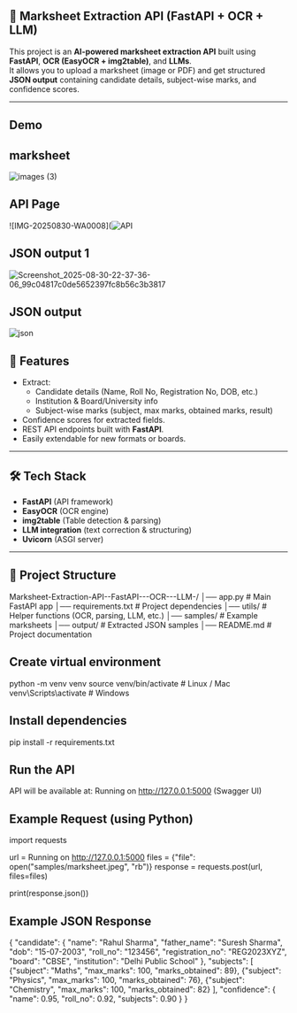 ## 📄 Marksheet Extraction API (FastAPI + OCR + LLM) ##

This project is an **AI-powered marksheet extraction API** built using **FastAPI**, **OCR (EasyOCR + img2table)**, and **LLMs**.  
It allows you to upload a marksheet (image or PDF) and get structured **JSON output** containing candidate details, subject-wise marks, and confidence scores.

---
## Demo ##
## marksheet ##
![images (3)](https://github.com/user-attachments/assets/fff7f552-fca3-4009-bf22-536638b248de)
## API Page ##
![IMG-20250830-WA0008](![API](https://github.com/user-attachments/assets/825cdd9e-644b-4c5b-8865-9b80b5dbd683)
## JSON output 1 ##
![Screenshot_2025-08-30-22-37-36-06_99c04817c0de5652397fc8b56c3b3817](https://github.com/user-attachments/assets/bb6eb2a4-0454-4b58-afdc-1294ef36e88a)
## JSON output ##
![json](https://github.com/user-attachments/assets/562a6221-36e6-4709-b1bf-d801cdf28fc8)





## 🚀 Features ##
- Extract:
  - Candidate details (Name, Roll No, Registration No, DOB, etc.)
  - Institution & Board/University info
  - Subject-wise marks (subject, max marks, obtained marks, result)
- Confidence scores for extracted fields.
- REST API endpoints built with **FastAPI**.
- Easily extendable for new formats or boards.

---

## 🛠️ Tech Stack ##
- **FastAPI** (API framework)
- **EasyOCR** (OCR engine)
- **img2table** (Table detection & parsing)
- **LLM integration** (text correction & structuring)
- **Uvicorn** (ASGI server)

---

## 📂 Project Structure ##
Marksheet-Extraction-API--FastAPI---OCR---LLM-/
│── app.py # Main FastAPI app
│── requirements.txt # Project dependencies
│── utils/ # Helper functions (OCR, parsing, LLM, etc.)
│── samples/ # Example marksheets
│── output/ # Extracted JSON samples
│── README.md # Project documentation

 ## Create virtual environment ##
 python -m venv venv
source venv/bin/activate   # Linux / Mac
venv\Scripts\activate      # Windows

## Install dependencies ##
pip install -r requirements.txt

## Run the API ##
API will be available at:
  Running on http://127.0.0.1:5000
 (Swagger UI)
 
 ## Example Request (using Python) ##
 import requests

url =  Running on http://127.0.0.1:5000
files = {"file": open("samples/marksheet.jpeg", "rb")}
response = requests.post(url, files=files)

print(response.json())

## Example JSON Response ##
{
  "candidate": {
    "name": "Rahul Sharma",
    "father_name": "Suresh Sharma",
    "dob": "15-07-2003",
    "roll_no": "123456",
    "registration_no": "REG2023XYZ",
    "board": "CBSE",
    "institution": "Delhi Public School"
  },
  "subjects": [
    {"subject": "Maths", "max_marks": 100, "marks_obtained": 89},
    {"subject": "Physics", "max_marks": 100, "marks_obtained": 76},
    {"subject": "Chemistry", "max_marks": 100, "marks_obtained": 82}
  ],
  "confidence": {
    "name": 0.95,
    "roll_no": 0.92,
    "subjects": 0.90
  }
}
